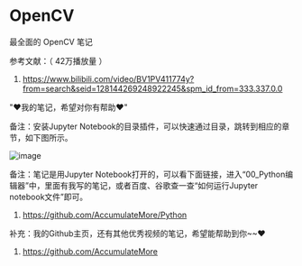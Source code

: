 # OpenCV

最全面的 OpenCV 笔记

参考文献：（ 42万播放量 ）

1. https://www.bilibili.com/video/BV1PV411774y?from=search&seid=128144269248922245&spm_id_from=333.337.0.0

"♥我的笔记，希望对你有帮助♥"

备注：安装Jupyter Notebook的目录插件，可以快速通过目录，跳转到相应的章节，如下图所示。

![image](https://user-images.githubusercontent.com/60348867/165203304-581084b2-64e0-49c3-a096-f5d8dcdbd86d.png)

备注：笔记是用Jupyter Notebook打开的，可以看下面链接，进入“00_Python编辑器”中，里面有我写的笔记，或者百度、谷歌查一查“如何运行Jupyter notebook文件”即可。

1. https://github.com/AccumulateMore/Python

补充：我的Github主页，还有其他优秀视频的笔记，希望能帮助到你~~♥

1. https://github.com/AccumulateMore
